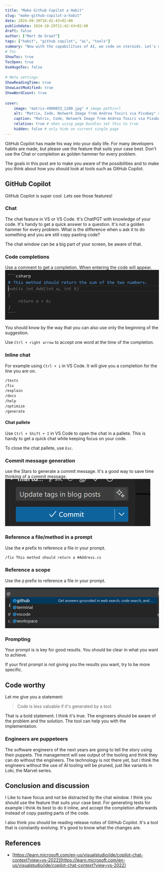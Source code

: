 ```yaml
---
title: "Make Github Copilot a Habit"
slug: "make-github-copilot-a-habit"
date: 2024-09-30T16:42:43+02:00
publishdate: 2024-10-29T21:42:43+02:00
draft: false
author: ["Mart de Graaf"]
tags: ["habit", "github copilot", "ai", "tools"]
summary: "Now with the capabilities of AI, we code on steroids. Let's make it a habit to use it the right way."
# Toc
ShowToc: true
TocOpen: true
UseHugoToc: false

# Meta settings
ShowReadingTime: true
ShowLastModified: true
ShowWordCount: true

cover:
    image: "matrix-4980033_1280.jpg" # image path/url
    alt: "Matrix, Code, Netwerk Image from Andrea Toxiri via Pixabay" # alt text
    caption: "Matrix, Code, Netwerk Image from Andrea Toxiri via Pixabay" # display caption under cover
    relative: true # when using page bundles set this to true
    hidden: false # only hide on current single page
---
```


GitHub Copilot has made his way into your daily life. For many developers habits are made, but please use the feature that suits your case best. Don't use the Chat or completion as golden hammer for every problem.

The goals in this post are to make you aware of the possibilities and to make you think about how you should look at tools such as GitHub Copilot.

## GitHub Copilot

GitHub Copilot is super cool. Lets see those features!

### Chat

The chat feature in VS or VS Code. It's ChatPGT with knowledge of your code. It's handy to get a quick answer to a question. It's not a golden hammer for every problem. What is the difference when u ask it to do something and you are still copy pasting code?

The chat window can be a big part of your screen, be aware of that.

### Code completions

Use a comment to get a completion. When entering the code will appear.
![alt text](completion.png)

You should know by the way that you can also use only the beginning of the suggestion.

Use `Ctrl + right arrow` to accept one word at the time of the completion.

### Inline chat

For example using `Ctrl + i` in VS Code. It will give you a completion for the line you are on.

```txt
/tests
/fix
/explain
/docs
/help
/optimize
/generate
```

#### Chat pallete

Use `Ctrl + Shift + I` in VS Code to open the chat in a pallete. This is handy to get a quick chat while keeping focus on your code.

To close the chat pallete, use `Esc`.

### Commit message generation

use the Stars to generate a commit message. It's a good way to save time thinking of a commit message.
![Generate a commit message using GitHub Copilot](commit-generation.png)

### Reference a file/method in a prompt

Use the `#` prefix to reference a file in your prompt.

```txt
/fix This method should return a #Address.cs
```

### Reference a scope

Use the `@` prefix to reference a file in your prompt.

![GitHub Copilot scopes](scopes.png)

### Prompting

Your prompt is is key for good results. You should be clear in what you want to achieve.

If your first prompt is not giving you the results you want, try to be more specific.

## Code worthy

Let me give you a statement:

> Code is less valuable if it's generated by a tool.

That is a bold statement. I think it's true. The engineers should be aware of the problem and the solution. The tool can help you with the implementation.

### Engineers are puppeteers

The software engineers of the next years are going to tell the story using their puppets. The management will see output of the tooling and think they can do without the engineers. The technology is not there yet, but i think the engineers without the use of AI tooling will be pruned, just like variants in Loki, the Marvel series.

## Conclusion and discussion

I Like to have focus and not be distracted by the chat window. I think you should use the feature that suits your case best. For generating tests for example i think its best to do it inline, and accept the completion afterwards instead of copy pasting parts of the code.

I also think you should be reading release notes of GitHub Copilot. It's a tool that is constantly evolving. It's good to know what the changes are.

## References

- [https://learn.microsoft.com/en-us/visualstudio/ide/copilot-chat-context?view=vs-2022](https://learn.microsoft.com/en-us/visualstudio/ide/copilot-chat-context?view=vs-2022)
